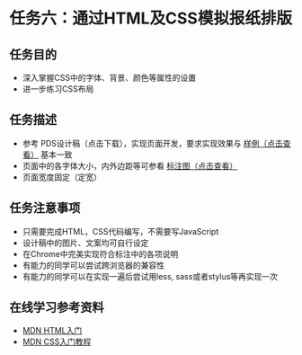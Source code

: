 # 任务六：通过HTML及CSS模拟报纸排版

## 任务目的

  * 深入掌握CSS中的字体、背景、颜色等属性的设置
  * 进一步练习CSS布局

## 任务描述

  * 参考 PDS设计稿（点击下载），实现页面开发，要求实现效果与 [样例（点击查看）](http://7xrp04.com1.z0.glb.clouddn.com/task_1_6_2.jpg) 基本一致
  * 页面中的各字体大小，内外边距等可参看 [标注图（点击查看）](http://7xrp04.com1.z0.glb.clouddn.com/task_1_6_3.jpg)
  * 页面宽度固定（定宽）

## 任务注意事项

  * 只需要完成HTML，CSS代码编写，不需要写JavaScript
  * 设计稿中的图片、文案均可自行设定
  * 在Chrome中完美实现符合标注中的各项说明
  * 有能力的同学可以尝试跨浏览器的兼容性
  * 有能力的同学可以在实现一遍后尝试用less, sass或者stylus等再实现一次

## 在线学习参考资料

  * [MDN HTML入门](https://developer.mozilla.org/zh-CN/docs/Web/Guide/HTML/Introduction)
  * [MDN CSS入门教程](https://developer.mozilla.org/zh-CN/docs/Web/Guide/CSS/Getting_started)
